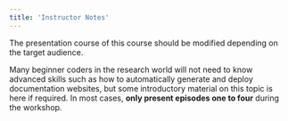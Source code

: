 ```yaml
---
title: 'Instructor Notes'
---
```


The presentation course of this course should be modified depending on the target audience.

Many beginner coders in the research world will not need to know advanced skills such as how to automatically generate and deploy documentation websites, but some introductory material on this topic is here if required.
In most cases, **only present episodes one to four** during the workshop.
